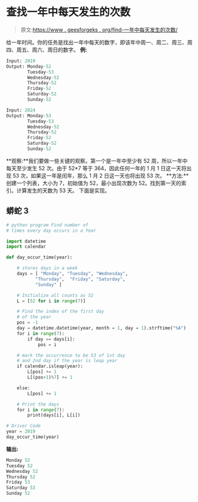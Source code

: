 # 查找一年中每天发生的次数

> 原文:[https://www . geesforgeks . org/find-一年中每天发生的次数/](https://www.geeksforgeeks.org/find-number-of-times-every-day-occurs-in-a-year/)

给一年时间。你的任务是找出一年中每天的数字，即该年中周一、周二、周三、周四、周五、周六、周日的数字。
**例:**

```py
Input: 2019
Output: Monday-52
        Tuesday-53
        Wednesday-52
        Thursday-52
        Friday-52
        Saturday-52
        Sunday-52

Input: 2024
Output: Monday-53
        Tuesday-53
        Wednesday-52
        Thursday-52
        Friday-52
        Saturday-52
        Sunday-52
```

**观察:**我们要做一些关键的观察。第一个是一年中至少有 52 周，所以一年中每天至少发生 52 次。由于 52*7 等于 364，因此任何一年的 1 月 1 日这一天将出现 53 次，如果这一年是闰年，那么 1 月 2 日这一天也将出现 53 次。
**方法:**创建一个列表，大小为 7，初始值为 52，最小出现次数为 52。找到第一天的索引。计算发生的天数为 53 天。
下面是实现。

## 蟒蛇 3

```py
# python program Find number of
# times every day occurs in a Year

import datetime
import calendar

def day_occur_time(year):

    # stores days in a week
    days = [ "Monday", "Tuesday", "Wednesday", 
           "Thursday",  "Friday", "Saturday",
           "Sunday" ]

    # Initialize all counts as 52
    L = [52 for i in range(7)]

    # Find the index of the first day
    # of the year
    pos = -1
    day = datetime.datetime(year, month = 1, day = 1).strftime("%A")
    for i in range(7):
        if day == days[i]:
            pos = i

    # mark the occurrence to be 53 of 1st day
    # and 2nd day if the year is leap year
    if calendar.isleap(year):
        L[pos] += 1
        L[(pos+1)%7] += 1

    else:
        L[pos] += 1

    # Print the days
    for i in range(7):
        print(days[i], L[i])

# Driver Code
year = 2019
day_occur_time(year)
```

**输出:**

```py
Monday 52
Tuesday 52
Wednesday 52
Thursday 52
Friday 53
Saturday 53
Sunday 52
```